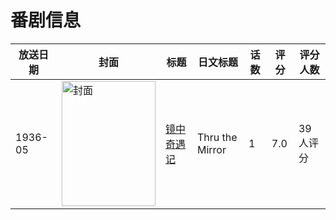 # 番剧信息

|放送日期|封面|标题|日文标题|话数|评分|评分人数|
|---|---|---|---|---|---|---|
|1936-05|<img src="//lain.bgm.tv/pic/cover/c/03/24/241576_yO5Y2.jpg" alt="封面" style="width:150px;height:200px;object-fit:cover;">|[镜中奇遇记](https://bangumi.tv/subject/241576)|Thru the Mirror|1|7.0|39人评分|
